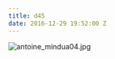 ```yaml
---
title: d45
date: 2016-12-29 19:52:00 Z
---
```


![antoine_mindua04.jpg](/uploads/antoine_mindua04.jpg)